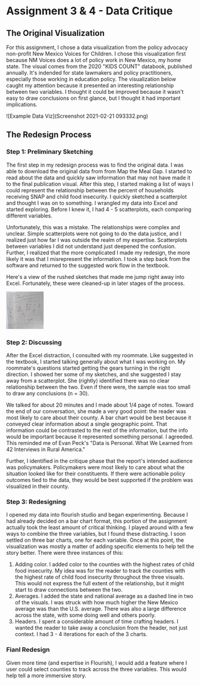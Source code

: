 # Assignment 3 & 4 - Data Critique

## The Original Visualization

For this assignment, I chose a data visualization from the policy advocacy non-profit New Mexico Voices for Children. I chose this visualization first because NM Voices does a lot of policy work in New Mexico, my home state. The visual comes from the 2020 "KIDS COUNT" databook, published annually. It's indended for state lawmakers and policy practitioners, especially those working in education policy. The visualization below caught my attention because it presented an interesting relationship between two variables. I thought it could be improved because it wasn't easy to draw conclusions on first glance, but I thought it had important implications.

![Example Data Viz](Screenshot 2021-02-21 093332.png)

## The Redesign Process

### Step 1: Preliminary Sketching

The first step in my redesign process was to find the original data. I was able to download the original data from from Map the Meal Gap. I started to read about the data and quickly saw information that may not have made it to the final publication visual. After this step, I started making a list of ways I could represent the relationship between the percent of households receiving SNAP and child food insecurity. I quickly sketched a scatterplot and thought I was on to something. I wrangled my data into Excel and started exploring. Before I knew it, I had 4 - 5 scatterplots, each comparing different variables. 

Unfortunately, this was a mistake. The relationships were complex and unclear. Simple scatterplots were not going to do the data justice, and I realized just how far I was outside the realm of my expertise. Scatterplots between variables I did not understand just deepened the confusion. Further, I realized that the more complicated I made my redesign, the more likely it was that I misrepresent the information. I took a step back from the software and returned to the suggested work flow in the textbook. 

Here's a view of the rushed sketches that made me jump right away into Excel. Fortunately, these were cleaned-up in later stages of the process.

<img src="IMG_20210221_105710.jpg" width="100" height="100"/>

### Step 2: Discussing

After the Excel distraction, I consulted with my roommate. Like suggested in the textbook, I started talking generally about what I was working on. My roommate's questions started getting the gears turning in the right direction. I showed her some of my sketches, and she suggested I stay away from a scatterplot. She (rightly) identified there was no clear relationship between the two. Even if there were, the sample was too small to draw any conclusions (n = 30). 

We talked for about 20 minutes and I made about 1/4 page of notes. Toward the end of our conversation, she made a very good point: the reader was most likely to care about their county. A bar chart would be best because it conveyed clear information about a single geographic point. That information could be contrasted to the rest of the information, but the info would be important because it represented something personal. I agreeded. This reminded me of Evan Peck's "Data is Personal. What We Learned from 42 Interviews in Rural America."

Further, I identified in the critique phase that the report's intended audience was policymakers. Policymakers were most likely to care about what the situation looked like for their constituents. If there were actionable policy outcomes tied to the data, they would be best supported if the problem was visualized in their county.

### Step 3: Redesigning

I opened my data into flourish studio and began experimenting. Because I had already decided on a bar chart format, this portion of the assignment actually took the least amount of critical thinking. I played around with a few ways to combine the three variables, but I found these distracting. I soon settled on three bar charts, one for each variable. Once at this point, the visualization was mostly a matter of adding specific elements to help tell the story better. There were three instances of this:

  1) Adding color. I added color to the counties with the highest rates of child food insecurity. My idea was for the reader to track the counties with the highest rate of child food insecurity throughout the three visuals. This would not express the full extent of the relationship, but it might start to draw connections between the two.
  2) Averages. I added the state and national average as a dashed line in two of the visuals. I was struck with how much higher the New Mexico average was than the U.S. average. There was also a large difference across the state, with some doing well and others poorly.
  3) Headers. I spent a considerable amount of time crafting headers. I wanted the reader to take away a conclusion from the header, not just context. I had 3 - 4 iterations for each of the 3 charts.

### Fianl Redesign


<div class="flourish-embed flourish-chart" data-src="visualisation/5356399"><script src="https://public.flourish.studio/resources/embed.js"></script></div>


<div class="flourish-embed flourish-chart" data-src="visualisation/5356495"><script src="https://public.flourish.studio/resources/embed.js"></script></div>


<div class="flourish-embed flourish-chart" data-src="visualisation/5356540"><script src="https://public.flourish.studio/resources/embed.js"></script></div>

Given more time (and expertise in Flourish), I would add a feature where I user could select counties to track across the three variables. This would help tell a more immersive story.
